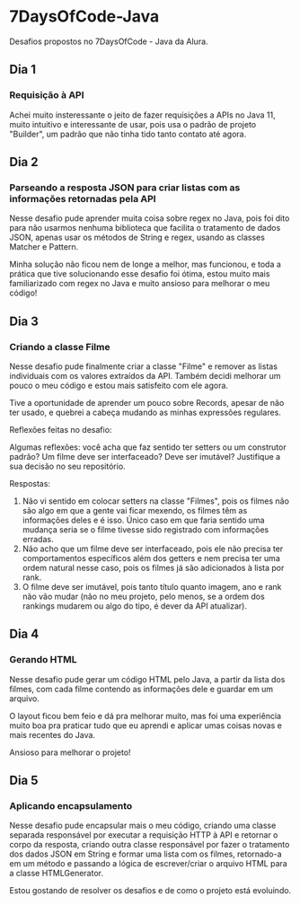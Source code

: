 
# 7DaysOfCode-Java

Desafios propostos no 7DaysOfCode - Java da Alura.

## Dia 1

### Requisição à API

Achei muito insteressante o jeito de fazer requisições a APIs no Java 11, muito intuitivo e interessante de usar, pois usa o padrão de projeto "Builder", um padrão que não tinha tido tanto contato até agora.

## Dia 2

### Parseando a resposta JSON para criar listas com as informações retornadas pela API

Nesse desafio pude aprender muita coisa sobre regex no Java, pois foi dito para não usarmos nenhuma biblioteca que facilita o tratamento de dados JSON, apenas usar os métodos de String e regex, usando as classes Matcher e Pattern.

Minha solução não ficou nem de longe a melhor, mas funcionou, e toda a prática que tive solucionando esse desafio foi ótima, estou muito mais familiarizado com regex no Java e muito ansioso para melhorar o meu código!

## Dia 3

### Criando a classe Filme

Nesse desafio pude finalmente criar a classe "Filme" e remover as listas individuais com os valores extraídos da API. Também decidi melhorar um pouco o meu código e estou mais satisfeito com ele agora.

Tive a oportunidade de aprender um pouco sobre Records, apesar de não ter usado, e quebrei a cabeça mudando as minhas expressões regulares.

Reflexões feitas no desafio:

Algumas reflexões: você acha que faz sentido ter setters ou um construtor padrão? Um filme deve ser interfaceado? Deve ser imutável? Justifique a sua decisão no seu repositório. 

Respostas:

1. Não vi sentido em colocar setters na classe "Filmes", pois os filmes não são algo em que a gente vai ficar mexendo, os filmes têm as informações deles e é isso. Único caso em que faria sentido uma mudança seria se o filme tivesse sido registrado com informações erradas.
2. Não acho que um filme deve ser interfaceado, pois ele não precisa ter comportamentos específicos além dos getters e nem precisa ter uma ordem natural nesse caso, pois os filmes já são adicionados à lista por rank.
3. O filme deve ser imutável, pois tanto título quanto imagem, ano e rank não vão mudar (não no meu projeto, pelo menos, se a ordem dos rankings mudarem ou algo do tipo, é dever da API atualizar).

## Dia 4

### Gerando HTML

Nesse desafio pude gerar um código HTML pelo Java, a partir da lista dos filmes, com cada filme contendo as informações dele e guardar em um arquivo.

O layout ficou bem feio e dá pra melhorar muito, mas foi uma experiência muito boa pra praticar tudo que eu aprendi e aplicar umas coisas novas e mais recentes do Java.

Ansioso para melhorar o projeto!

## Dia 5

### Aplicando encapsulamento

Nesse desafio pude encapsular mais o meu código, criando uma classe separada responsável por executar a requisição HTTP à API e retornar o corpo da resposta, criando outra classe responsável por fazer o tratamento dos dados JSON em String e formar uma lista com os filmes, retornado-a em um método e passando a lógica de escrever/criar o arquivo HTML para a classe HTMLGenerator.

Estou gostando de resolver os desafios e de como o projeto está evoluindo.
